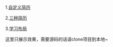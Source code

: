 1.[自定义简历](https://codepen.io/dragonTnT/pen/ZEzXENO)

2.[三种简历](https://dragontnt.github.io/Web-Study/作业/三种简历/resume.html)

3.[学习布局](https://dragontnt.github.io/Web-Study/作业/学习布局/demo.html)

这里只展示效果，需要源码的话请clone项目到本地~
